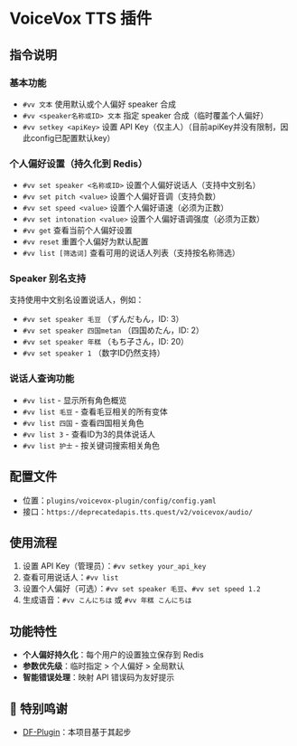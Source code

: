 # VoiceVox TTS 插件

## 指令说明

### 基本功能
- `#vv 文本` 使用默认或个人偏好 speaker 合成
- `#vv <speaker名称或ID> 文本` 指定 speaker 合成（临时覆盖个人偏好）
- `#vv setkey <apiKey>` 设置 API Key（仅主人）（目前apiKey并没有限制，因此config已配置默认key）

### 个人偏好设置（持久化到 Redis）
- `#vv set speaker <名称或ID>` 设置个人偏好说话人（支持中文别名）
- `#vv set pitch <value>` 设置个人偏好音调（支持负数）
- `#vv set speed <value>` 设置个人偏好语速（必须为正数）
- `#vv set intonation <value>` 设置个人偏好语调强度（必须为正数）
- `#vv get` 查看当前个人偏好设置
- `#vv reset` 重置个人偏好为默认配置
- `#vv list [筛选词]` 查看可用的说话人列表（支持按名称筛选）

### Speaker 别名支持
支持使用中文别名设置说话人，例如：
- `#vv set speaker 毛豆` （ずんだもん，ID: 3）
- `#vv set speaker 四国metan` （四国めたん，ID: 2）
- `#vv set speaker 年糕` （もち子さん，ID: 20）
- `#vv set speaker 1` （数字ID仍然支持）

### 说话人查询功能
- `#vv list` - 显示所有角色概览
- `#vv list 毛豆` - 查看毛豆相关的所有变体
- `#vv list 四国` - 查看四国相关角色
- `#vv list 3` - 查看ID为3的具体说话人
- `#vv list 护士` - 按关键词搜索相关角色

## 配置文件
- 位置：`plugins/voicevox-plugin/config/config.yaml`
- 接口：`https://deprecatedapis.tts.quest/v2/voicevox/audio/`

## 使用流程
1. 设置 API Key（管理员）：`#vv setkey your_api_key`
2. 查看可用说话人：`#vv list`
3. 设置个人偏好（可选）：`#vv set speaker 毛豆`、`#vv set speed 1.2`
4. 生成语音：`#vv こんにちは` 或 `#vv 年糕 こんにちは`

## 功能特性
- **个人偏好持久化**：每个用户的设置独立保存到 Redis
- **参数优先级**：临时指定 > 个人偏好 > 全局默认
- **智能错误处理**：映射 API 错误码为友好提示

## 🎁 特别鸣谢

- [DF-Plugin](https://github.com/DenFengLai/DF-Plugin)：本项目基于其起步